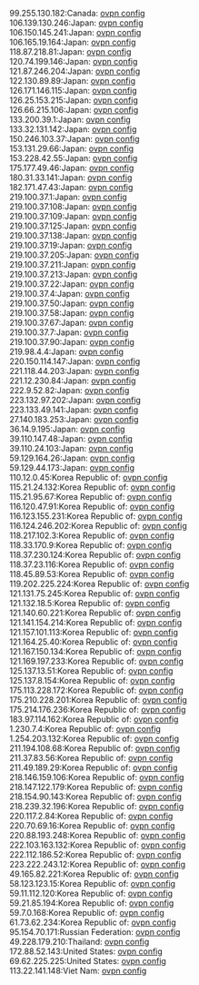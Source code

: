 99.255.130.182:Canada: [ovpn config](vpn/99_255_130_182.ovpn)  
106.139.130.246:Japan: [ovpn config](vpn/106_139_130_246.ovpn)  
106.150.145.241:Japan: [ovpn config](vpn/106_150_145_241.ovpn)  
106.165.19.164:Japan: [ovpn config](vpn/106_165_19_164.ovpn)  
118.87.218.81:Japan: [ovpn config](vpn/118_87_218_81.ovpn)  
120.74.199.146:Japan: [ovpn config](vpn/120_74_199_146.ovpn)  
121.87.246.204:Japan: [ovpn config](vpn/121_87_246_204.ovpn)  
122.130.89.89:Japan: [ovpn config](vpn/122_130_89_89.ovpn)  
126.171.146.115:Japan: [ovpn config](vpn/126_171_146_115.ovpn)  
126.25.153.215:Japan: [ovpn config](vpn/126_25_153_215.ovpn)  
126.66.215.106:Japan: [ovpn config](vpn/126_66_215_106.ovpn)  
133.200.39.1:Japan: [ovpn config](vpn/133_200_39_1.ovpn)  
133.32.131.142:Japan: [ovpn config](vpn/133_32_131_142.ovpn)  
150.246.103.37:Japan: [ovpn config](vpn/150_246_103_37.ovpn)  
153.131.29.66:Japan: [ovpn config](vpn/153_131_29_66.ovpn)  
153.228.42.55:Japan: [ovpn config](vpn/153_228_42_55.ovpn)  
175.177.49.46:Japan: [ovpn config](vpn/175_177_49_46.ovpn)  
180.31.33.141:Japan: [ovpn config](vpn/180_31_33_141.ovpn)  
182.171.47.43:Japan: [ovpn config](vpn/182_171_47_43.ovpn)  
219.100.37.1:Japan: [ovpn config](vpn/219_100_37_1.ovpn)  
219.100.37.108:Japan: [ovpn config](vpn/219_100_37_108.ovpn)  
219.100.37.109:Japan: [ovpn config](vpn/219_100_37_109.ovpn)  
219.100.37.125:Japan: [ovpn config](vpn/219_100_37_125.ovpn)  
219.100.37.138:Japan: [ovpn config](vpn/219_100_37_138.ovpn)  
219.100.37.19:Japan: [ovpn config](vpn/219_100_37_19.ovpn)  
219.100.37.205:Japan: [ovpn config](vpn/219_100_37_205.ovpn)  
219.100.37.211:Japan: [ovpn config](vpn/219_100_37_211.ovpn)  
219.100.37.213:Japan: [ovpn config](vpn/219_100_37_213.ovpn)  
219.100.37.22:Japan: [ovpn config](vpn/219_100_37_22.ovpn)  
219.100.37.4:Japan: [ovpn config](vpn/219_100_37_4.ovpn)  
219.100.37.50:Japan: [ovpn config](vpn/219_100_37_50.ovpn)  
219.100.37.58:Japan: [ovpn config](vpn/219_100_37_58.ovpn)  
219.100.37.67:Japan: [ovpn config](vpn/219_100_37_67.ovpn)  
219.100.37.7:Japan: [ovpn config](vpn/219_100_37_7.ovpn)  
219.100.37.90:Japan: [ovpn config](vpn/219_100_37_90.ovpn)  
219.98.4.4:Japan: [ovpn config](vpn/219_98_4_4.ovpn)  
220.150.114.147:Japan: [ovpn config](vpn/220_150_114_147.ovpn)  
221.118.44.203:Japan: [ovpn config](vpn/221_118_44_203.ovpn)  
221.12.230.84:Japan: [ovpn config](vpn/221_12_230_84.ovpn)  
222.9.52.82:Japan: [ovpn config](vpn/222_9_52_82.ovpn)  
223.132.97.202:Japan: [ovpn config](vpn/223_132_97_202.ovpn)  
223.133.49.141:Japan: [ovpn config](vpn/223_133_49_141.ovpn)  
27.140.183.253:Japan: [ovpn config](vpn/27_140_183_253.ovpn)  
36.14.9.195:Japan: [ovpn config](vpn/36_14_9_195.ovpn)  
39.110.147.48:Japan: [ovpn config](vpn/39_110_147_48.ovpn)  
39.110.24.103:Japan: [ovpn config](vpn/39_110_24_103.ovpn)  
59.129.164.26:Japan: [ovpn config](vpn/59_129_164_26.ovpn)  
59.129.44.173:Japan: [ovpn config](vpn/59_129_44_173.ovpn)  
110.12.0.45:Korea Republic of: [ovpn config](vpn/110_12_0_45.ovpn)  
115.21.24.132:Korea Republic of: [ovpn config](vpn/115_21_24_132.ovpn)  
115.21.95.67:Korea Republic of: [ovpn config](vpn/115_21_95_67.ovpn)  
116.120.47.91:Korea Republic of: [ovpn config](vpn/116_120_47_91.ovpn)  
116.123.155.231:Korea Republic of: [ovpn config](vpn/116_123_155_231.ovpn)  
116.124.246.202:Korea Republic of: [ovpn config](vpn/116_124_246_202.ovpn)  
118.217.102.3:Korea Republic of: [ovpn config](vpn/118_217_102_3.ovpn)  
118.33.170.9:Korea Republic of: [ovpn config](vpn/118_33_170_9.ovpn)  
118.37.230.124:Korea Republic of: [ovpn config](vpn/118_37_230_124.ovpn)  
118.37.23.116:Korea Republic of: [ovpn config](vpn/118_37_23_116.ovpn)  
118.45.89.53:Korea Republic of: [ovpn config](vpn/118_45_89_53.ovpn)  
119.202.225.224:Korea Republic of: [ovpn config](vpn/119_202_225_224.ovpn)  
121.131.75.245:Korea Republic of: [ovpn config](vpn/121_131_75_245.ovpn)  
121.132.18.5:Korea Republic of: [ovpn config](vpn/121_132_18_5.ovpn)  
121.140.60.221:Korea Republic of: [ovpn config](vpn/121_140_60_221.ovpn)  
121.141.154.214:Korea Republic of: [ovpn config](vpn/121_141_154_214.ovpn)  
121.157.101.113:Korea Republic of: [ovpn config](vpn/121_157_101_113.ovpn)  
121.164.25.40:Korea Republic of: [ovpn config](vpn/121_164_25_40.ovpn)  
121.167.150.134:Korea Republic of: [ovpn config](vpn/121_167_150_134.ovpn)  
121.169.197.233:Korea Republic of: [ovpn config](vpn/121_169_197_233.ovpn)  
125.137.13.51:Korea Republic of: [ovpn config](vpn/125_137_13_51.ovpn)  
125.137.8.154:Korea Republic of: [ovpn config](vpn/125_137_8_154.ovpn)  
175.113.228.172:Korea Republic of: [ovpn config](vpn/175_113_228_172.ovpn)  
175.210.228.201:Korea Republic of: [ovpn config](vpn/175_210_228_201.ovpn)  
175.214.176.236:Korea Republic of: [ovpn config](vpn/175_214_176_236.ovpn)  
183.97.114.162:Korea Republic of: [ovpn config](vpn/183_97_114_162.ovpn)  
1.230.7.4:Korea Republic of: [ovpn config](vpn/1_230_7_4.ovpn)  
1.254.203.132:Korea Republic of: [ovpn config](vpn/1_254_203_132.ovpn)  
211.194.108.68:Korea Republic of: [ovpn config](vpn/211_194_108_68.ovpn)  
211.37.83.56:Korea Republic of: [ovpn config](vpn/211_37_83_56.ovpn)  
211.49.189.29:Korea Republic of: [ovpn config](vpn/211_49_189_29.ovpn)  
218.146.159.106:Korea Republic of: [ovpn config](vpn/218_146_159_106.ovpn)  
218.147.122.179:Korea Republic of: [ovpn config](vpn/218_147_122_179.ovpn)  
218.154.90.143:Korea Republic of: [ovpn config](vpn/218_154_90_143.ovpn)  
218.239.32.196:Korea Republic of: [ovpn config](vpn/218_239_32_196.ovpn)  
220.117.2.84:Korea Republic of: [ovpn config](vpn/220_117_2_84.ovpn)  
220.70.69.16:Korea Republic of: [ovpn config](vpn/220_70_69_16.ovpn)  
220.88.193.248:Korea Republic of: [ovpn config](vpn/220_88_193_248.ovpn)  
222.103.163.132:Korea Republic of: [ovpn config](vpn/222_103_163_132.ovpn)  
222.112.186.52:Korea Republic of: [ovpn config](vpn/222_112_186_52.ovpn)  
223.222.243.12:Korea Republic of: [ovpn config](vpn/223_222_243_12.ovpn)  
49.165.82.221:Korea Republic of: [ovpn config](vpn/49_165_82_221.ovpn)  
58.123.123.15:Korea Republic of: [ovpn config](vpn/58_123_123_15.ovpn)  
59.11.112.120:Korea Republic of: [ovpn config](vpn/59_11_112_120.ovpn)  
59.21.85.194:Korea Republic of: [ovpn config](vpn/59_21_85_194.ovpn)  
59.7.0.168:Korea Republic of: [ovpn config](vpn/59_7_0_168.ovpn)  
61.73.62.234:Korea Republic of: [ovpn config](vpn/61_73_62_234.ovpn)  
95.154.70.171:Russian Federation: [ovpn config](vpn/95_154_70_171.ovpn)  
49.228.179.210:Thailand: [ovpn config](vpn/49_228_179_210.ovpn)  
172.88.52.143:United States: [ovpn config](vpn/172_88_52_143.ovpn)  
69.62.225.225:United States: [ovpn config](vpn/69_62_225_225.ovpn)  
113.22.141.148:Viet Nam: [ovpn config](vpn/113_22_141_148.ovpn)  
